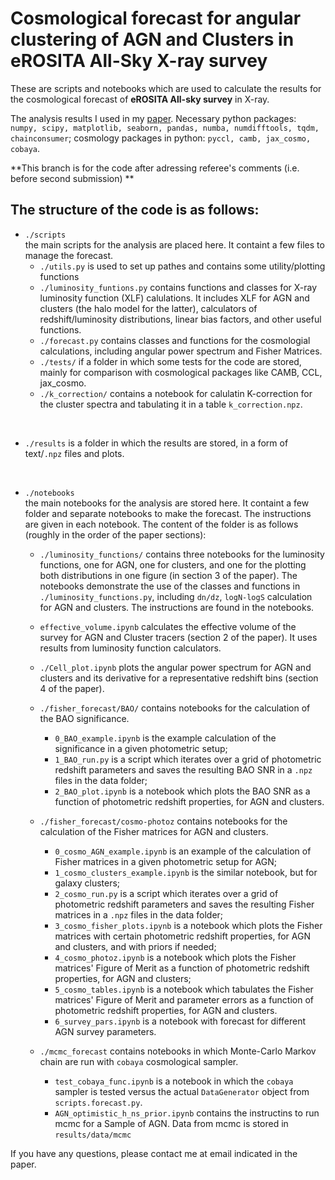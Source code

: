 # Cosmological forecast for  angular clustering of AGN and Clusters in eROSITA All-Sky X-ray survey


These are  scripts and notebooks which are used to calculate the  results for the cosmological forecast of **eROSITA All-sky survey** in  X-ray. 

The  analysis results I used in my [paper](https://arxiv.org/abs/2211.03455).
Necessary python packages: `numpy, scipy, matplotlib, seaborn, pandas, numba, numdifftools, tqdm, chainconsumer`; cosmology packages in python: `pyccl, camb, jax_cosmo, cobaya`.

**This  branch is for the code after adressing referee's comments (i.e. before second submission) **

## The structure of the code is as follows:

- `./scripts`  
  the main scripts for the analysis are placed here. It containt a few files to manage the forecast.
    * `./utils.py` is used to set up pathes and contains some utility/plotting functions
    * `./luminosity_funtions.py` contains functions and classes for X-ray  luminosity function (XLF) calulations. It includes XLF for AGN and clusters (the halo model for the latter), calculators of redshift/luminosity  distributions, linear bias factors, and other useful functions. 
    * `./forecast.py` contains classes and functions for the cosmologial calculations, including angular power spectrum and Fisher Matrices.
    * `./tests/` if a folder in which some tests for the code are stored, mainly for comparison with cosmological packages like CAMB, CCL, jax_cosmo.
    * `./k_correction/`  contains a notebook for calulatin K-correction for the cluster spectra and tabulating it in a table `k_correction.npz`.
    

<br>

- `./results` is a folder in which the results are stored, in a form of text/`.npz` files and plots.  

<br>

- `./notebooks`  
  the main notebooks for the analysis are stored here. It containt a few folder and separate notebooks to make the forecast. The instructions are given in each notebook.  The content of the folder is as follows (roughly in the order of  the paper sections):
    * `./luminosity_functions/`  contains three notebooks for the luminosity functions, one for AGN, one for clusters, and one for the plotting both distributions in one figure (in section 3 of the paper). The notebooks demonstrate the use of the classes and functions in `./luminosity_functions.py`, including `dn/dz`, `logN-logS` calculation for AGN and clusters. The instructions are found in the notebooks.
    * `effective_volume.ipynb` calculates the effective volume of the survey for AGN and Cluster tracers (section 2 of the paper). It uses  results from luminosity function calculators. 
    * `./Cell_plot.ipynb` plots the angular power spectrum for AGN and clusters and its derivative for a representative redshift bins (section 4 of the paper). 
    * `./fisher_forecast/BAO/` contains notebooks for the calculation of the BAO significance.
      * `0_BAO_example.ipynb` is the example calculation of the significance in a given photometric setup;
      * `1_BAO_run.py` is a script which iterates over a grid of photometric redshift parameters and saves the resulting BAO SNR in a `.npz` files in the data folder;
      * `2_BAO_plot.ipynb`  is a notebook which plots the BAO SNR as a function of  photometric redshift properties, for AGN and clusters.

  * `./fisher_forecast/cosmo-photoz` contains notebooks for the calculation of the Fisher matrices for AGN and clusters.
    * `0_cosmo_AGN_example.ipynb` is an example of the calculation of Fisher matrices in a given photometric setup for AGN;
    * `1_cosmo_clusters_example.ipynb` is the similar notebook, but for galaxy clusters; 
    * `2_cosmo_run.py` is a script which iterates over a grid of photometric redshift parameters and saves the resulting Fisher matrices in a `.npz` files in the data folder;
    * `3_cosmo_fisher_plots.ipynb`  is a notebook which plots the Fisher matrices with certain  photometric redshift properties, for AGN and clusters, and with priors if needed;
    * `4_cosmo_photoz.ipynb` is a notebook which plots the Fisher matrices' Figure of Merit as a function of  photometric redshift properties, for AGN and clusters;
    * `5_cosmo_tables.ipynb` is a notebook which tabulates the Fisher matrices' Figure of Merit and parameter errors as a function of  photometric redshift properties, for AGN and clusters.
    * `6_survey_pars.ipynb` is a notebook with forecast for different AGN survey parameters.
  * `./mcmc_forecast` contains notebooks in which Monte-Carlo Markov chain are run with `cobaya` cosmological sampler. 
    * `test_cobaya_func.ipynb` is a notebook in which the `cobaya` sampler is tested versus the actual `DataGenerator` object from `scripts.forecast.py`.
    * `AGN_optimistic_h_ns_prior.ipynb` contains the instructins to run mcmc for a Sample of AGN. Data from mcmc is stored in `results/data/mcmc`
  

If you have any questions, please contact me at email indicated in the paper.
